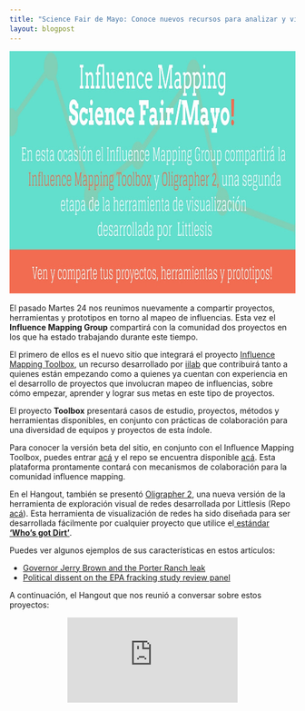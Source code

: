 ```yaml
---
title: "Science Fair de Mayo: Conoce nuevos recursos para analizar y visualizar redes de poder"
layout: blogpost
---
```


<img class="alignnone size-full wp-image-703" src="/assets/images/immay2.jpg" alt="SF-MAY-SPA" width="1024" height="427" />

El pasado Martes 24 nos reunimos nuevamente a compartir proyectos, herramientas y prototipos en torno al mapeo de influencias. Esta vez el <strong>Influence Mapping Group</strong> compartirá con la comunidad dos proyectos en los que ha estado trabajando durante este tiempo.

El primero de ellos es el nuevo sitio que integrará el proyecto <a href="http://influencemapping.org/influence-mapping-toolbox/">Influence Mapping Toolbox</a>, un recurso desarrollado por <a href="https://iilab.org">iilab</a> que contribuirá tanto a quienes están empezando como a quienes ya cuentan con experiencia en el desarrollo de proyectos que involucran mapeo de influencias, sobre cómo empezar, aprender y lograr sus metas en este tipo de proyectos.

El proyecto <strong>Toolbox</strong> presentará casos de estudio, proyectos, métodos y herramientas disponibles, en conjunto con prácticas de colaboración para una diversidad de equipos y proyectos de esta índole.

Para conocer la versión beta del sitio, en conjunto con el Influence Mapping Toolbox, puedes entrar <a href="http://beta.influencemapping.org/toolbox/">acá</a> y el repo se encuentra disponible <a href="https://github.com/iilab/influencemapping-toolbox">acá</a>. Esta plataforma prontamente contará con mecanismos de colaboración para la comunidad influence mapping.
<p style="text-align: left;">En el Hangout, también se presentó <a href="http://influencemapping.org/create-stories-out-of-your-network-visualizations-with-the-new-oligrapher/">Oligrapher 2</a>, una nueva versión de la herramienta de exploración visual de redes desarrollada por Littlesis (Repo <a href="https://github.com/skomputer/oligrapher2">acá</a>). Esta herramienta de visualización de redes ha sido diseñada para ser desarrollada fácilmente por cualquier proyecto que utilice el<a href="http://influencemapping.org/data-standards/"> estándar <strong>‘Who’s got Dirt’</strong></a>.</p>
<p style="text-align: left;">Puedes ver algunos ejemplos de sus características en estos artículos:</p>

<ul>
 	<li><a href="http://littlesis.org/maps/1269-governor-jerry-brown-and-the-porter-ranch-leak">Governor Jerry Brown and the Porter Ranch leak</a></li>
 	<li><a href="http://littlesis.org/maps/1330-political-dissent-on-the-epa-fracking-study-review-panel">Political dissent on the EPA fracking study review panel</a></li>
</ul>
<p style="text-align: left;">A continuación, el Hangout que nos reunió a conversar sobre estos proyectos:</p>
<p style="text-align: center;"><iframe src="https://www.youtube.com/embed/Dc4EQLlTmnM" width="300" height="150" frameborder="0" allowfullscreen="allowfullscreen"></iframe></p>

